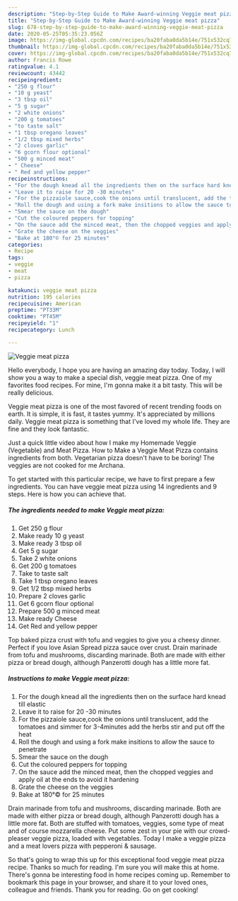 ```yaml
---
description: "Step-by-Step Guide to Make Award-winning Veggie meat pizza"
title: "Step-by-Step Guide to Make Award-winning Veggie meat pizza"
slug: 678-step-by-step-guide-to-make-award-winning-veggie-meat-pizza
date: 2020-05-25T05:35:23.056Z
image: https://img-global.cpcdn.com/recipes/ba20faba0da5b14e/751x532cq70/veggie-meat-pizza-recipe-main-photo.jpg
thumbnail: https://img-global.cpcdn.com/recipes/ba20faba0da5b14e/751x532cq70/veggie-meat-pizza-recipe-main-photo.jpg
cover: https://img-global.cpcdn.com/recipes/ba20faba0da5b14e/751x532cq70/veggie-meat-pizza-recipe-main-photo.jpg
author: Francis Rowe
ratingvalue: 4.1
reviewcount: 43442
recipeingredient:
- "250 g flour"
- "10 g yeast"
- "3 tbsp oil"
- "5 g sugar"
- "2 white onions"
- "200 g tomatoes"
- "to taste salt"
- "1 tbsp oregano leaves"
- "1/2 tbsp mixed herbs"
- "2 cloves garlic"
- "6 gcorn flour optional"
- "500 g minced meat"
- " Cheese"
- " Red and yellow pepper"
recipeinstructions:
- "For the dough knead all the ingredients then on the surface hard knead till elastic"
- "Leave it to raise for 20 -30 minutes"
- "For the pizzaiole sauce,cook the onions until translucent, add the tomatoes and simmer for 3-4minutes add the herbs stir and put off the heat"
- "Roll the dough and using a fork make insitions to allow the sauce to penetrate"
- "Smear the sauce on the dough"
- "Cut the coloured peppers for topping"
- "On the sauce add the minced meat, then the chopped veggies and apply oil at the ends to avoid it hardening"
- "Grate the cheese on the veggies"
- "Bake at 180°© for 25 minutes"
categories:
- Recipe
tags:
- veggie
- meat
- pizza

katakunci: veggie meat pizza 
nutrition: 195 calories
recipecuisine: American
preptime: "PT33M"
cooktime: "PT45M"
recipeyield: "1"
recipecategory: Lunch

---
```



![Veggie meat pizza](https://img-global.cpcdn.com/recipes/ba20faba0da5b14e/751x532cq70/veggie-meat-pizza-recipe-main-photo.jpg)

Hello everybody, I hope you are having an amazing day today. Today, I will show you a way to make a special dish, veggie meat pizza. One of my favorites food recipes. For mine, I'm gonna make it a bit tasty. This will be really delicious.

Veggie meat pizza is one of the most favored of recent trending foods on earth. It is simple, it is fast, it tastes yummy. It's appreciated by millions daily. Veggie meat pizza is something that I've loved my whole life. They are fine and they look fantastic.

Just a quick little video about how I make my Homemade Veggie (Vegetable) and Meat Pizza. How to Make a Veggie Meat Pizza contains ingredients from both. Vegetarian pizza doesn&#39;t have to be boring! The veggies are not cooked for me Archana.


To get started with this particular recipe, we have to first prepare a few ingredients. You can have veggie meat pizza using 14 ingredients and 9 steps. Here is how you can achieve that.

<!--inarticleads1-->

##### The ingredients needed to make Veggie meat pizza:

1. Get 250 g flour
1. Make ready 10 g yeast
1. Make ready 3 tbsp oil
1. Get 5 g sugar
1. Take 2 white onions
1. Get 200 g tomatoes
1. Take to taste salt
1. Take 1 tbsp oregano leaves
1. Get 1/2 tbsp mixed herbs
1. Prepare 2 cloves garlic
1. Get 6 gcorn flour optional
1. Prepare 500 g minced meat
1. Make ready  Cheese
1. Get  Red and yellow pepper


Top baked pizza crust with tofu and veggies to give you a cheesy dinner. Perfect if you love Asian Spread pizza sauce over crust. Drain marinade from tofu and mushrooms, discarding marinade. Both are made with either pizza or bread dough, although Panzerotti dough has a little more fat. 

<!--inarticleads2-->

##### Instructions to make Veggie meat pizza:

1. For the dough knead all the ingredients then on the surface hard knead till elastic
1. Leave it to raise for 20 -30 minutes
1. For the pizzaiole sauce,cook the onions until translucent, add the tomatoes and simmer for 3-4minutes add the herbs stir and put off the heat
1. Roll the dough and using a fork make insitions to allow the sauce to penetrate
1. Smear the sauce on the dough
1. Cut the coloured peppers for topping
1. On the sauce add the minced meat, then the chopped veggies and apply oil at the ends to avoid it hardening
1. Grate the cheese on the veggies
1. Bake at 180°© for 25 minutes


Drain marinade from tofu and mushrooms, discarding marinade. Both are made with either pizza or bread dough, although Panzerotti dough has a little more fat. Both are stuffed with tomatoes, veggies, some type of meat and of course mozzarella cheese. Put some zest in your pie with our crowd-pleaser veggie pizza, loaded with vegetables. Today I make a veggie pizza and a meat lovers pizza with pepperoni &amp; sausage. 

So that's going to wrap this up for this exceptional food veggie meat pizza recipe. Thanks so much for reading. I'm sure you will make this at home. There's gonna be interesting food in home recipes coming up. Remember to bookmark this page in your browser, and share it to your loved ones, colleague and friends. Thank you for reading. Go on get cooking!

